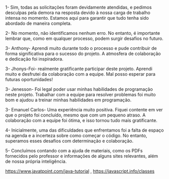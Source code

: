 1- Sim, todas as solicitações foram devidamente atendidas, e pedimos desculpas pela demora na resposta devido à nossa carga de trabalho intensa no momento. Estamos aqui para garantir que tudo tenha sido abordado de maneira completa.

2- No momento, não identificamos nenhum erro. No entanto, é importante lembrar que, como em qualquer processo, podem surgir desafios no futuro.

3- Anthony- Aprendi muito durante todo o processo e pude contribuir de forma significativa para o sucesso do projeto. A atmosfera de colaboração e dedicação foi inspiradora.

3- Jhonys-Foi- realmente gratificante participar deste projeto. Aprendi muito e desfrutei da colaboração com a equipe. Mal posso esperar para futuras oportunidades!

3- Jenesson- Foi legal poder usar minhas habilidades de programação neste projeto. Trabalhar com a equipe para resolver problemas foi muito bom e ajudou a treinar minhas habilidades em programação.

3- Emanuel Carlos- Uma experiência muito positiva. Fiquei contente em ver que o projeto foi concluído, mesmo que com um pequeno atraso. A colaboração com a equipe foi ótima, e isso tornou tudo mais gratificante.

4- Inicialmente, uma das dificuldades que enfrentamos foi a falta de espaço na agenda e a incerteza sobre como começar o código. No entanto, superamos esses desafios com determinação e colaboração.

5- Concluímos contando com a ajuda de materiais, como os PDFs fornecidos pelo professor e informações de alguns sites relevantes, além de nossa própria inteligência.

https://www.javatpoint.com/java-tutorial ,
https://javascript.info/classes
